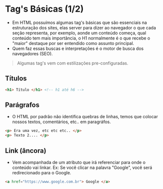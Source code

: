 # Tag's Básicas (1/2)

- Em HTML possuímos algumas tag's básicas que são essenciais na estruturação dos sites, elas server para dizer ao navegador o que cada seção representa, por exemplo, aonde um conteúdo começa, qual conteúdo tem mais importância, o H1 normalmente é o que recebe o "maior" destaque por ser entendido como assunto principal.
- Quem faz essas buscas e interpretações é o motor de busca dos navegadores (SEO).
> Algumas tag's vem com estilizações pre-configuradas.
## Títulos
```html
<h1> Título </h1> <!-- h1 até h6 -->
```
## Parágrafos
- O HTML por padrão não identifica quebras de linhas, temos que colocar nossos textos, comentários, etc.. em paragráfos.
```html
<p> Era uma vez, etc etc etc.. </p>
<p> Texto 2.... </p>
```
## Link (âncora)
- Vem acompanhada de um atributo que irá referenciar para onde o conteúdo vai linkar. Ex: Se você clicar na palavra "Google", você será redirecionado para o Google.
```html
<a href="https://www.google.com.br"> Google </a>
```